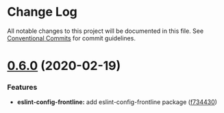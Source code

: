 # Change Log

All notable changes to this project will be documented in this file.
See [Conventional Commits](https://conventionalcommits.org) for commit guidelines.

# [0.6.0](https://github.com/akqa-frontline/frontline/compare/v0.5.0...v0.6.0) (2020-02-19)


### Features

* **eslint-config-frontline:** add eslint-config-frontline package ([f734430](https://github.com/akqa-frontline/frontline/commit/f734430fb566d5e5a71928f73db62ca1780a42e2))
